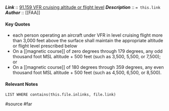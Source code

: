 ***Link***      :: [91.159 VFR cruising altitude or flight level](https://www.ecfr.gov/current/title-14/chapter-I/subchapter-F/part-91/subpart-B/subject-group-ECFR4d5279ba676bedc/section-91.159)
***Description***      :: `= this.link`
***Author*** :: [[FAA]]

#### Key Quotes
* each person operating an aircraft under VFR in level cruising flight more than 3,000 feet above the surface shall maintain the appropriate altitude or flight level prescribed below
* On a [[magnetic course]] of zero degrees through 179 degrees, any odd thousand foot MSL altitude + 500 feet (such as 3,500, 5,500, or 7,500); or 
* On a [[magnetic course]] of 180 degrees through 359 degrees, any even thousand foot MSL altitude + 500 feet (such as 4,500, 6,500, or 8,500).

#### Relevant Notes
```dataview
LIST WHERE contains(this.file.inlinks, file.link)
```

#source #far